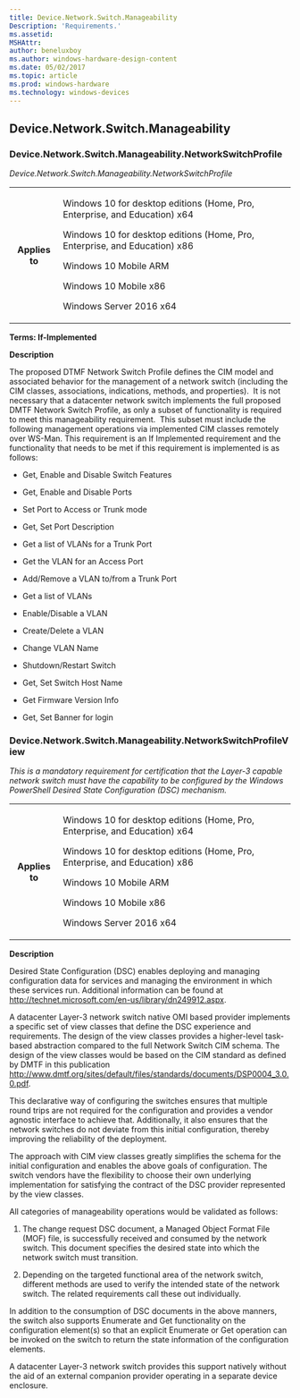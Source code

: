 ```yaml
---
title: Device.Network.Switch.Manageability
Description: 'Requirements.'
ms.assetid: 
MSHAttr: 
author: beneluxboy
ms.author: windows-hardware-design-content
ms.date: 05/02/2017
ms.topic: article
ms.prod: windows-hardware
ms.technology: windows-devices
---
```


<!--
# Device.Network.Switch.Manageability

 - [Device.Network.Switch.Manageability](#device.network.switch.manageability)
-->

<a name="device.network.switch.manageability"></a>
## Device.Network.Switch.Manageability

### Device.Network.Switch.Manageability.NetworkSwitchProfile

*Device.Network.Switch.Manageability.NetworkSwitchProfile*

<table>
<tr>
<th>Applies to</th>
<td>
<p>Windows 10 for desktop editions (Home, Pro, Enterprise, and Education) x64</p>
<p>Windows 10 for desktop editions (Home, Pro, Enterprise, and Education) x86</p>
<p>Windows 10 Mobile ARM</p>
<p>Windows 10 Mobile x86</p>
<p>Windows Server 2016 x64</p>
</td></tr></table>

**Terms: If-Implemented**

**Description**

The proposed DTMF Network Switch Profile defines the CIM model and associated behavior for the management of a network switch (including the CIM classes, associations, indications, methods, and properties).  It is not necessary that a datacenter network switch implements the full proposed DMTF Network Switch Profile, as only a subset of functionality is required to meet this manageability requirement.  This subset must include the following management operations via implemented CIM classes remotely over WS-Man. This requirement is an If Implemented requirement and the functionality that needs to be met if this requirement is implemented is as follows:

-   Get, Enable and Disable Switch Features

-   Get, Enable and Disable Ports

-   Set Port to Access or Trunk mode

-   Get, Set Port Description

-   Get a list of VLANs for a Trunk Port

-   Get the VLAN for an Access Port

-   Add/Remove a VLAN to/from a Trunk Port

-   Get a list of VLANs

-   Enable/Disable a VLAN

-   Create/Delete a VLAN

-   Change VLAN Name

-   Shutdown/Restart Switch

-   Get, Set Switch Host Name

-   Get Firmware Version Info

-   Get, Set Banner for login

### Device.Network.Switch.Manageability.NetworkSwitchProfileView

*This is a mandatory requirement for certification that the Layer-3 capable network switch must have the capability to be configured by the Windows PowerShell Desired State Configuration (DSC) mechanism.*

<table>
<tr>
<th>Applies to</th>
<td>
<p>Windows 10 for desktop editions (Home, Pro, Enterprise, and Education) x64</p>
<p>Windows 10 for desktop editions (Home, Pro, Enterprise, and Education) x86</p>
<p>Windows 10 Mobile ARM</p>
<p>Windows 10 Mobile x86</p>
<p>Windows Server 2016 x64</p>
</td></tr></table>

**Description**

Desired State Configuration (DSC) enables deploying and managing configuration data for services and managing the environment in which these services run. Additional information can be found at <http://technet.microsoft.com/en-us/library/dn249912.aspx>.

A datacenter Layer-3 network switch native OMI based provider implements a specific set of view classes that define the DSC experience and requirements. The design of the view classes provides a higher-level task-based abstraction compared to the full Network Switch CIM schema. The design of the view classes would be based on the CIM standard as defined by DMTF in this publication <http://www.dmtf.org/sites/default/files/standards/documents/DSP0004_3.0.0.pdf>.

This declarative way of configuring the switches ensures that multiple round trips are not required for the configuration and provides a vendor agnostic interface to achieve that. Additionally, it also ensures that the network switches do not deviate from this initial configuration, thereby improving the reliability of the deployment.

The approach with CIM view classes greatly simplifies the schema for the initial configuration and enables the above goals of configuration. The switch vendors have the flexibility to choose their own underlying implementation for satisfying the contract of the DSC provider represented by the view classes.

All categories of manageability operations would be validated as follows:

1.  The change request DSC document, a Managed Object Format File (MOF) file, is successfully received and consumed by the network switch. This document specifies the desired state into which the network switch must transition.

2.  Depending on the targeted functional area of the network switch, different methods are used to verify the intended state of the network switch. The related requirements call these out individually.

In addition to the consumption of DSC documents in the above manners, the switch also supports Enumerate and Get functionality on the configuration element(s) so that an explicit Enumerate or Get operation can be invoked on the switch to return the state information of the configuration elements.

A datacenter Layer-3 network switch provides this support natively without the aid of an external companion provider operating in a separate device enclosure.

